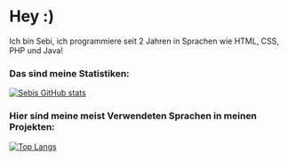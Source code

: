 # Hey :)

Ich bin Sebi, 
ich programmiere seit 2 Jahren in Sprachen wie HTML, CSS, PHP und Java!

### Das sind meine Statistiken:
[![Sebis GitHub stats](https://github-readme-stats.vercel.app/api?username=ItsSebis&theme=dark)](#)

### Hier sind meine meist Verwendeten Sprachen in meinen Projekten:
[![Top Langs](https://github-readme-stats.vercel.app/api/top-langs/?username=ItsSebis&theme=dark)](#)
